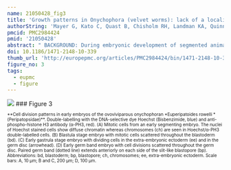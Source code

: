 ```yaml
---
name: 21050428_fig3
title: 'Growth patterns in Onychophora (velvet worms): lack of a localised posterior proliferation zone.'
authorString: 'Mayer G, Kato C, Quast B, Chisholm RH, Landman KA, Quinn LM.'
pmcid: PMC2984424
pmid: '21050428'
abstract: " BACKGROUND: During embryonic development of segmented animals, body segments are thought to arise from the so-called \"posterior growth zone\" and the occurrence of this \"zone\" has been used to support the homology of segmentation between arthropods, annelids, and vertebrates. However, the term \"posterior growth zone\" is used ambiguously in the literature, mostly referring to a region of increased proliferation at the posterior end of the embryo. To determine whether such a localised posterior proliferation zone is an ancestral feature of Panarthropoda (Onychophora + Tardigrada + Arthropoda), we examined cell division patterns in embryos of Onychophora. RESULTS: Using in vivo incorporation of the DNA replication marker BrdU (5-bromo-2'-deoxyuridine) and anti-phospho-histone H3 immunolabelling, we found that a localised posterior region of proliferating cells does not occur at any developmental stage in onychophoran embryos. This contrasts with a localised pattern of cell divisions at the posterior end of annelid embryos, which we used as a positive control. Based on our data, we present a mathematical model, which challenges the paradigm that a localised posterior proliferation zone is necessary for segment patterning in short germ developing arthropods. CONCLUSIONS: Our findings suggest that a posterior proliferation zone was absent in the last common ancestor of Onychophora and Arthropoda. By comparing our data from Onychophora with those from annelids, arthropods, and chordates, we suggest that the occurrence of a \"posterior growth zone\" currently cannot be used to support the homology of segmentation between these three animal groups."
doi: 10.1186/1471-2148-10-339
thumb_url: 'http://europepmc.org/articles/PMC2984424/bin/1471-2148-10-339-3.gif'
figure_no: 3
tags:
  - eupmc
  - figure
---
```

<img src='http://europepmc.org/articles/PMC2984424/bin/1471-2148-10-339-3.jpg' style='max-height: 300px'>
### Figure 3
<p style='font-size: 10px;'>**Cell division patterns in early embryos of the ovoviviparous onychophoran *Euperipatoides rowelli *(Peripatopsidae)**. Double-labelling with the DNA-selective dye Hoechst (Bisbenzimide, blue) and anti-phospho-histone H3 antibody (α-PH3, red). (A) Mitotic cells from an early segmenting embryo. The nuclei of Hoechst stained cells show diffuse chromatin whereas chromosomes (ch) are seen in Hoechst/α-PH3 double-labelled cells. (B) Blastula stage embryo with mitotic cells scattered throughout the blastoderm (bd). (C) Early gastrula stage embryo with dividing cells in the extra-embryonic ectoderm (ee) and in the germ disc (arrowhead). (D) Early germ band embryo with cell divisions scattered throughout the germ disc. Paired germ band (dotted line) extends anteriorly on each side of the slit-like blastopore (bp). Abbreviations: bd, blastoderm; bp, blastopore; ch, chromosomes; ee, extra-embryonic ectoderm. Scale bars: A, 10 μm; B and C, 200 μm; D, 100 μm.</p>